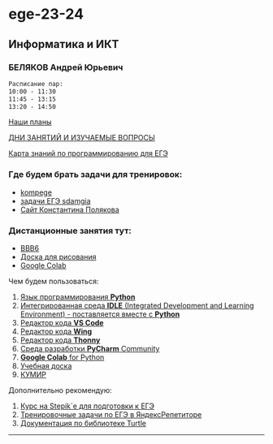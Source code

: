 # ege-23-24

## Информатика и ИКТ

### БЕЛЯКОВ Андрей Юрьевич  

```txt  
Расписание пар:  
10:00 - 11:30  
11:45 - 13:15  
13:20 - 14:50  
``` 

[Наши планы](https://docs.google.com/spreadsheets/d/1Kw0XZmMWeDn3DAlK7mHgJYqDovw2AngaE7qRtOuJhSY/edit?usp=sharing)  

[ДНИ ЗАНЯТИЙ И ИЗУЧАЕМЫЕ ВОПРОСЫ](days.md)  

[Карта знаний по программированию для ЕГЭ](knowledge-map.md)  

### Где будем брать задачи для тренировок:  

* [kompege](https://kompege.ru/)  
* [задачи ЕГЭ sdamgia](https://inf-ege.sdamgia.ru/)  
* [Сайт Константина Полякова](https://kpolyakov.spb.ru/school/ege/tests.htm)  

### Дистанционные занятия тут:  

* [BBB6](https://bbb6.psaa.ru/b/qt6-06w-o09-6wz)  
* [Доска для рисования](https://jamboard.google.com/d/1xmh7Mrc_nAR3PmstdYa9nYTs9L2-kh0dS6ZtaswkQZU/edit?usp=sharing)  
* [Google Colab](https://colab.research.google.com/drive/1Ip_2tQ3MZDehmYG36aAHPFj_msrPgJCt?usp=sharing)  

Чем будем пользоваться:  

1) [Язык программирования **Python**](https://www.python.org/downloads/)  
2) [Интегрированная среда **IDLE** (Integrated Development and Learning Environment) - поставляется вместе с **Python**](https://www.python.org/downloads/)  
3) [Редактор кода **VS Code**](https://code.visualstudio.com/)  
4) [Редактор кода **Wing**](https://wingware.com/downloads/wing-101)  
5) [Редактор кода **Thonny**](https://thonny.org/)  
6) [Среда разработки **PyCharm** Community](https://www.jetbrains.com/ru-ru/pycharm/download/)  
7) [**Google Colab** for Python](https://colab.research.google.com/)  
8) [Учебная доска](https://jamboard.google.com/)  
9) [КУМИР](https://www.niisi.ru/kumir/dl.htm)  

Дополнительно рекомендую:  

1. [Курс на Stepik`е для подготовки к ЕГЭ](https://stepik.org/50169/)  
2. [Тренировочные задачи по ЕГЭ в ЯндексРепетиторе](https://yandex.ru/tutor/subject/?subject_id=6)  
3. [Документация по библиотеке Turtle](https://docs-python.ru/standart-library/modul-turtle/)  

---  

